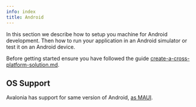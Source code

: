 ```yaml
---
info: index
title: Android
---
```


In this section we describe how to setup you machine for Android development. Then how to run your application in an Android simulator or test it on an Android device.



Before getting started ensure you have followed the guide [create-a-cross-platform-solution.md](../create-a-cross-platform-solution.md "mention").


## OS Support

Avalonia has support for same version of Android, [as MAUI](https://docs.microsoft.com/en-us/dotnet/maui/supported-platforms).
